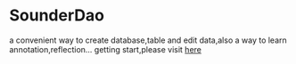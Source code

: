 # SounderDao
a convenient way to create database,table and edit data,also a way to learn annotation,reflection...
getting start,please visit <a href="http://blog.csdn.net/u011146263/article/details/54848618">here</a>
